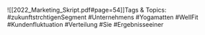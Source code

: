 
![[2022_Marketing_Skript.pdf#page=54]]Tags & Topics:
   #zukunftstrchtigenSegment
   #Unternehmens
   #Yogamatten
   #WellFit
   #Kundenfluktuation
   #Verteilung
   #Sie
   #Ergebnisseeiner